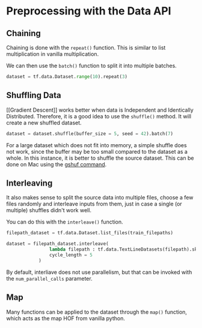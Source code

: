 # Preprocessing with the Data API

## Chaining
Chaining is done with the `repeat()` function. This is similar to list multiplication in vanilla multiplication.

We can then use the `batch()` function to split it into multiple batches.

```python
dataset = tf.data.Dataset.range(10).repeat(3)
```

## Shuffling Data
[[Gradient Descent]] works better when data is Independent and Identically Distributed. Therefore, it is a good idea to use the `shuffle()` method. It will create a new shuffled dataset.

```python
dataset = dataset.shuffle(buffer_size = 5, seed = 42).batch(7)
```

For a large dataset which does not fit into memory, a simple shuffle does not work, since the buffer may be too small compared to the dataset as a whole. In this instance, it is better to shuffle the source dataset. This can be done on Mac using the [gshuf command](https://superuser.com/questions/760732/randomly-shuffle-rows-in-a-large-text-file). 

## Interleaving

It also makes sense to split the source data into multiple files, choose a few files randomly and interleave inputs from them, just in case a single (or multiple) shuffles didn't work well. 

You can do this with the `interleave()` function. 

```python
filepath_dataset = tf.data.Dataset.list_files(train_filepaths)

dataset = filepath_dataset.interleave(
				lambda filepath : tf.data.TextLineDatasets(filepath).skip(1) # Skips header,
				cycle_length = 5
			)
```

By default, interliave does not use parallelism, but that can be invoked with the `num_parallel_calls` parameter.

## Map
Many functions can be applied to the dataset through the `map()` function, which acts as the map HOF from vanilla python.